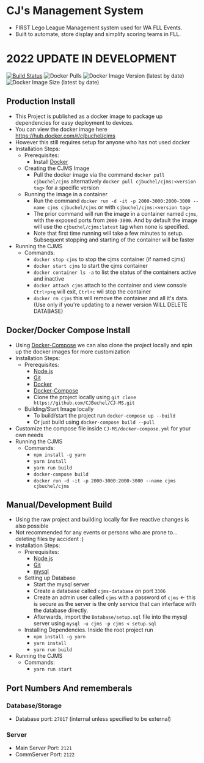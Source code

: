 # CJ's Management System
- FIRST Lego League Management system used for WA FLL Events.
- Built to automate, store display and simplify scoring teams in FLL.
# 2022 UPDATE IN DEVELOPMENT

[![Build Status](https://dev.azure.com/ConnorBuchel0890/ConnorBuchel/_apis/build/status/CJBuchel.CJ-MS?branchName=master)](https://dev.azure.com/ConnorBuchel0890/ConnorBuchel/_build/latest?definitionId=20&branchName=master)
![Docker Pulls](https://img.shields.io/docker/pulls/cjbuchel/cjms)
![Docker Image Version (latest by date)](https://img.shields.io/docker/v/cjbuchel/cjms)
![Docker Image Size (latest by date)](https://img.shields.io/docker/image-size/cjbuchel/cjms)
## Production Install
- This Project is published as a docker image to package up dependencies for easy deployment to devices.
- You can view the docker image here https://hub.docker.com/r/cjbuchel/cjms
- However this still requires setup for anyone who has not used docker
- Installation Steps:
  - Prerequisites:
    - Install [Docker](https://docs.docker.com/get-docker/)
  - Creating the CJMS Image
    - Pull the docker image via the command `docker pull cjbuchel/cjms` alternatively `docker pull cjbuchel/cjms:<version tag>` for a specific version
  - Running the image in a container
    - Run the command `docker run -d -it -p 2000-3000:2000-3000 --name cjms cjbuchel/cjms` or with `cjbuchel/cjms:<version tag>`
    - The prior command will run the image in a container named `cjms`, with the exposed ports from `2000-3000`. And by default the image will use the `cjbuchel/cjms:latest` tag when none is specified.
    - Note that first time running will take a few minutes to setup. Subsequent stopping and starting of the container will be faster
- Running the CJMS
  - Commands:
    - `docker stop cjms` to stop the cjms container (if named cjms)
    - `docker start cjms` to start the cjms container
    - `docker container ls -a` to list the status of the containers active and inactive
    - `docker attach cjms` attach to the container and view console `Ctrl+p+q` will exit, `Ctrl+c` wil stop the container
    - `docker rm cjms` this will remove the container and all it's data. (Use only if you're updating to a newer version WILL DELETE DATABASE)

## Docker/Docker Compose Install
- Using [Docker-Compose](https://docs.docker.com/compose/install/) we can also clone the project locally and spin up the docker images for more customization
- Installation Steps:
  - Prerequisites:
    - [Node.js](https://nodejs.org/en/download/)
    - [Git](https://git-scm.com/downloads)
    - [Docker](https://docs.docker.com/get-docker/)
    - [Docker-Compose](https://docs.docker.com/compose/install/)
    - Clone the project locally using `git clone https://github.com/CJBuchel/CJ-MS.git`
  - Building/Start Image locally
    - To build/start the project run `docker-compose up --build`
    - Or just build using `docker-compose build --pull`
- Customize the compose file inside `CJ-MS/docker-compose.yml` for your own needs
- Running the CJMS
  - Commands:
    - `npm install -g yarn`
    - `yarn install`
    - `yarn run build`
    - `docker-compose build`
    - `docker run -d -it -p 2000-3000:2000-3000 --name cjms cjbuchel/cjms`

## Manual/Development Build
- Using the raw project and building locally for live reactive changes is also possible
- Not recommended for any events or persons who are prone to... deleting files by accident :)
- Installation Steps:
  - Prerequisites:
    - [Node.js](https://nodejs.org/en/download/)
    - [Git](https://git-scm.com/downloads)
    - [mysql](https://dev.mysql.com/doc/mysql-getting-started/en/)
  - Setting up Database
    - Start the mysql server
    - Create a database called `cjms-database` on port `3306`
    - Create an admin user called `cjms` with a password of `cjms` <- this is secure as the server is the only service that can interface with the database directly.
    - Afterwards, import the `Database/setup.sql` file into the mysql server using `mysql -u cjms -p cjms < setup.sql`
  - Installing Dependencies. Inside the root project run
    - `npm install -g yarn`
    - `yarn install`
    - `yarn run build`
- Running the CJMS
  - Commands:
    - `yarn run start`
  
## Port Numbers And rememberals
### Database/Storage
- Database port: `27017` (internal unless specified to be external)

### Server
- Main Server Port: `2121`
- CommServer Port: `2122`